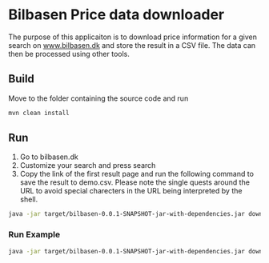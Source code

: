# Bilbasen Price data downloader

The purpose of this applicaiton is to download price information for a given search on www.bilbasen.dk and store the result in a CSV file. The data can then be processed using other tools.

## Build

Move to the folder containing the source code and run

````bash
mvn clean install
````

## Run

1. Go to bilbasen.dk
2. Customize your search and press search
3. Copy the link of the first result page and run the following command to save the result to demo.csv. Please note the single quests around the URL to avoid special charecters in the URL being interpreted by the shell.

````bash
java -jar target/bilbasen-0.0.1-SNAPSHOT-jar-with-dependencies.jar download --url '<url>' -O demo.csv
````

### Run Example

````bash
java -jar target/bilbasen-0.0.1-SNAPSHOT-jar-with-dependencies.jar download --url 'https://www.bilbasen.dk/brugt/bil/Skoda/Fabia?IncludeEngrosCVR=false&YearFrom=2017&PriceFrom=0&PriceTo=175000&includeLeasing=false&Fuel=1&TowBar=1&RemovableTowBar=1&Cartypes=Stationcar&IncludeWithoutVehicleRegistrationTax=false' -O demo.csv
````
